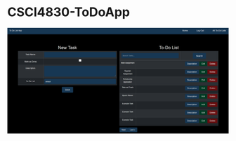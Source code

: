 # CSCI4830-ToDoApp

![alt text](https://github.com/connorlicht/CSCI4830-ToDoApp/blob/main/hello_world_app/static/images/home2.png)
